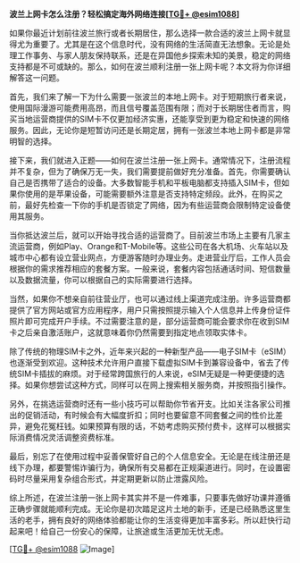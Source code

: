 **波兰上网卡怎么注册？轻松搞定海外网络连接[[TG💪+ @esim1088](https://t.me/s/esim1088)]**

如果你最近计划前往波兰旅行或者长期居住，那么选择一款合适的波兰上网卡就显得尤为重要了。尤其是在这个信息时代，没有网络的生活简直无法想象。无论是处理工作事务、与家人朋友保持联系，还是在异国他乡探索未知的美景，稳定的网络支持都是不可或缺的。那么，如何在波兰顺利注册一张上网卡呢？本文将为你详细解答这一问题。

首先，我们来了解一下为什么需要一张波兰的本地上网卡。对于短期旅行者来说，使用国际漫游可能费用高昂，而且信号覆盖范围有限；而对于长期居住者而言，购买当地运营商提供的SIM卡不仅更加经济实惠，还能享受到更为稳定和快速的网络服务。因此，无论你是短暂访问还是长期定居，拥有一张波兰本地上网卡都是非常明智的选择。

接下来，我们就进入正题——如何在波兰注册一张上网卡。通常情况下，注册流程并不复杂，但为了确保万无一失，我们需要提前做好充分准备。首先，你需要确认自己是否携带了适合的设备。大多数智能手机和平板电脑都支持插入SIM卡，但如果你使用的是苹果设备，可能需要额外注意是否支持特定频段。此外，在购买之前，最好先检查一下你的手机是否锁定了网络，因为有些运营商会限制特定设备使用其服务。

当你抵达波兰后，就可以开始寻找合适的运营商了。目前波兰市场上主要有几家主流运营商，例如Play、Orange和T-Mobile等。这些公司在各大机场、火车站以及城市中心都有设立营业网点，方便游客随时办理业务。走进营业厅后，工作人员会根据你的需求推荐相应的套餐方案。一般来说，套餐内容包括通话时间、短信数量以及数据流量，你可以根据自己的实际需要进行选择。

当然，如果你不想亲自前往营业厅，也可以通过线上渠道完成注册。许多运营商都提供了官方网站或官方应用程序，用户只需按照提示输入个人信息并上传身份证件照片即可完成开户手续。不过需要注意的是，部分运营商可能会要求你在收到SIM卡之后亲自激活账户，这就意味着你仍然需要到指定地点领取实体卡。

除了传统的物理SIM卡之外，近年来兴起的一种新型产品——电子SIM卡（eSIM）也逐渐受到欢迎。这种技术允许用户直接下载虚拟SIM卡到兼容设备中，省去了传统SIM卡插拔的麻烦。对于经常跨国旅行的人来说，eSIM无疑是一种更便捷的选择。如果你想尝试这种方式，同样可以在网上搜索相关服务商，并按照指引操作。

另外，在挑选运营商时还有一些小技巧可以帮助你节省开支。比如关注各家公司推出的促销活动，有时候会有大幅度折扣；同时也要留意不同套餐之间的性价比差异，避免花冤枉钱。如果预算有限的话，不妨考虑购买预付费卡，这样可以根据实际消费情况灵活调整资费标准。

最后，别忘了在使用过程中妥善保管好自己的个人信息安全。无论是在线注册还是线下办理，都要警惕诈骗行为，确保所有交易都在正规渠道进行。同时，在设置密码时尽量采用复杂组合形式，并定期更新以防止泄露风险。

综上所述，在波兰注册一张上网卡其实并不是一件难事，只要事先做好功课并遵循正确步骤就能顺利完成。无论你是初次踏足这片土地的新手，还是已经熟悉这里生活的老手，拥有良好的网络体验都能让你的生活变得更加丰富多彩。所以赶快行动起来吧！给自己一份安心的保障，让旅途或生活更加无忧无虑。

[[TG💪+ @esim1088](https://t.me/s/esim1088) ![Image](https://i.postimg.cc/4NQfJmqS/Snipaste-2025-05-13-00-14-12.png)]
